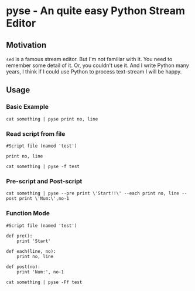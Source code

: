 # pyse - An quite easy Python Stream Editor

## Motivation
`sed` is a famous stream editor. But I'm not familiar with it. You need to remember some detail of it. Or, you couldn't use it.
And I write Python many years, I think if I could use Python to process text-stream I will be happy.

## Usage
### Basic Example
```
cat something | pyse print no, line
```
### Read script from file
```
#Script file (named 'test')

print no, line
```

```
cat something | pyse -f test

```

### Pre-script and Post-script
```
cat something | pyse --pre print \'Start!!\' --each print no, line --post print \'Num:\',no-1
```

### Function Mode
```
#Script file (named 'test')

def pre():
    print 'Start'

def each(line, no):
    print no, line

def post(no):
    print 'Num:', no-1
```

```
cat something | pyse -Ff test
```

